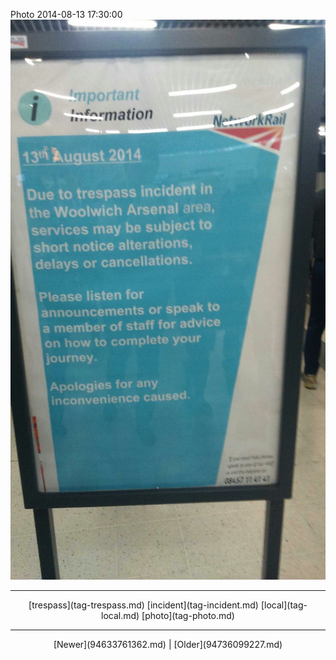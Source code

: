 <!--
title: Photo 2014-08-13 17
date: 2020-06-28T14:38:48.445Z
tags: trespass, incident, local, photo
-->

Photo 2014-08-13 17:30:00
![](94643702047-0.jpg)

<!--BOTTOM-POST-NAVIGATION-->
---

<center>[trespass](tag-trespass.md) [incident](tag-incident.md) [local](tag-local.md) [photo](tag-photo.md)</center>

---

<center>[Newer](94633761362.md) | [Older](94736099227.md)</center>